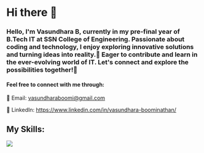 # Hi there 👋

<!--
**Vasundhara-Boomi/Vasundhara-Boomi** is a ✨ _special_ ✨ repository because its `README.md` (this file) appears on your GitHub profile.
 
Here are some ideas to get you started:

- 🔭 I’m currently working on ...
- 🌱 I’m currently learning ...
- 👯 I’m looking to collaborate on ...
- 🤔 I’m looking for help with ...
- 💬 Ask me about ...
- 📫 How to reach me: ...
- 😄 Pronouns: ...
- ⚡ Fun fact: ...
-->


### Hello, I'm Vasundhara B, currently in my pre-final year of B.Tech IT at SSN College of Engineering. Passionate about coding and technology, I enjoy exploring innovative solutions and turning ideas into reality.🚀 Eager to contribute and learn in the ever-evolving world of IT. Let's connect and explore the possibilities together!🤝

#### Feel free to connect with me through:

📧 Email: vasundharaboomi@gmail.com

🔗 LinkedIn: https://www.linkedin.com/in/vasundhara-boominathan/

## My Skills: 
<p>
  <a href="https://skillicons.dev">
    <img src="https://skillicons.dev/icons?i=py,java,html,css,js,mysql,mongodb,sqlite,opencv,arduino,bootstrap,flask,eclipse,vscode,figma&theme=light" />
  </a>
</p>

